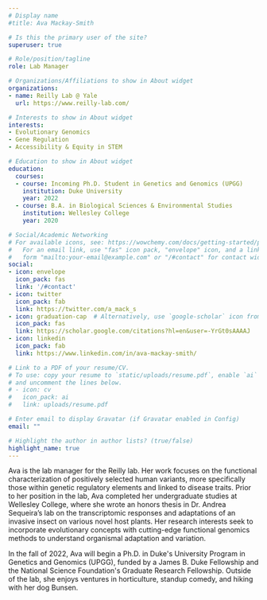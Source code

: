 ```yaml
---
# Display name
#title: Ava Mackay-Smith

# Is this the primary user of the site?
superuser: true

# Role/position/tagline
role: Lab Manager

# Organizations/Affiliations to show in About widget
organizations:
- name: Reilly Lab @ Yale
  url: https://www.reilly-lab.com/

# Interests to show in About widget
interests:
- Evolutionary Genomics
- Gene Regulation
- Accessibility & Equity in STEM

# Education to show in About widget
education:
  courses:
  - course: Incoming Ph.D. Student in Genetics and Genomics (UPGG)
    institution: Duke University
    year: 2022
  - course: B.A. in Biological Sciences & Environmental Studies
    institution: Wellesley College
    year: 2020

# Social/Academic Networking
# For available icons, see: https://wowchemy.com/docs/getting-started/page-builder/#icons
#   For an email link, use "fas" icon pack, "envelope" icon, and a link in the
#   form "mailto:your-email@example.com" or "/#contact" for contact widget.
social:
- icon: envelope
  icon_pack: fas
  link: '/#contact'
- icon: twitter
  icon_pack: fab
  link: https://twitter.com/a_mack_s
- icon: graduation-cap  # Alternatively, use `google-scholar` icon from `ai` icon pack
  icon_pack: fas
  link: https://scholar.google.com/citations?hl=en&user=-YrGt0sAAAAJ
- icon: linkedin
  icon_pack: fab
  link: https://www.linkedin.com/in/ava-mackay-smith/

# Link to a PDF of your resume/CV.
# To use: copy your resume to `static/uploads/resume.pdf`, enable `ai` icons in `params.toml`, 
# and uncomment the lines below.
# - icon: cv
#   icon_pack: ai
#   link: uploads/resume.pdf

# Enter email to display Gravatar (if Gravatar enabled in Config)
email: ""

# Highlight the author in author lists? (true/false)
highlight_name: true
---
```


Ava is the lab manager for the Reilly lab. Her work focuses on the functional characterization of positively selected human variants, more specifically those within genetic regulatory elements and linked to disease traits. Prior to her position in the lab, Ava completed her undergraduate studies at Wellesley College, where she wrote an honors thesis in Dr. Andrea Sequeira’s lab on the transcriptomic responses and adaptations of an invasive insect on various novel host plants. Her research interests seek to incorporate evolutionary concepts with cutting-edge functional genomics methods to understand organismal adaptation and variation.

In the fall of 2022, Ava will begin a Ph.D. in Duke's University Program in Genetics and Genomics (UPGG), funded by a James B. Duke Fellowship and the National Science Foundation's Graduate Research Fellowship. Outside of the lab, she enjoys ventures in horticulture, standup comedy, and hiking with her dog Bunsen.
